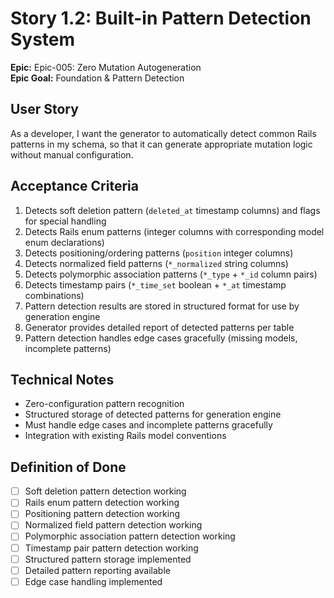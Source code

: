# Story 1.2: Built-in Pattern Detection System

**Epic:** Epic-005: Zero Mutation Autogeneration  
**Epic Goal:** Foundation & Pattern Detection

## User Story
As a developer,
I want the generator to automatically detect common Rails patterns in my schema,
so that it can generate appropriate mutation logic without manual configuration.

## Acceptance Criteria
1. Detects soft deletion pattern (`deleted_at` timestamp columns) and flags for special handling
2. Detects Rails enum patterns (integer columns with corresponding model enum declarations)
3. Detects positioning/ordering patterns (`position` integer columns)
4. Detects normalized field patterns (`*_normalized` string columns)
5. Detects polymorphic association patterns (`*_type` + `*_id` column pairs)
6. Detects timestamp pairs (`*_time_set` boolean + `*_at` timestamp combinations)
7. Pattern detection results are stored in structured format for use by generation engine
8. Generator provides detailed report of detected patterns per table
9. Pattern detection handles edge cases gracefully (missing models, incomplete patterns)

## Technical Notes
- Zero-configuration pattern recognition
- Structured storage of detected patterns for generation engine
- Must handle edge cases and incomplete patterns gracefully
- Integration with existing Rails model conventions

## Definition of Done
- [ ] Soft deletion pattern detection working
- [ ] Rails enum pattern detection working
- [ ] Positioning pattern detection working
- [ ] Normalized field pattern detection working
- [ ] Polymorphic association pattern detection working
- [ ] Timestamp pair pattern detection working
- [ ] Structured pattern storage implemented
- [ ] Detailed pattern reporting available
- [ ] Edge case handling implemented